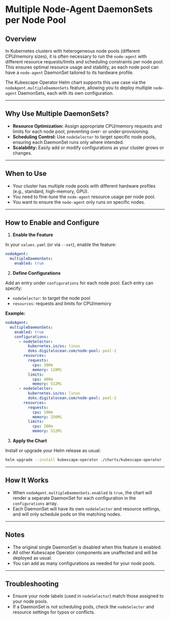 # Multiple Node-Agent DaemonSets per Node Pool

## Overview

In Kubernetes clusters with heterogeneous node pools (different CPU/memory sizes), it is often necessary to run the `node-agent` with different resource requests/limits and scheduling constraints per node pool. This ensures optimal resource usage and stability, as each node pool can have a `node-agent` DaemonSet tailored to its hardware profile.

The Kubescape Operator Helm chart supports this use case via the `nodeAgent.multipleDaemonSets` feature, allowing you to deploy multiple `node-agent` DaemonSets, each with its own configuration.

***

## Why Use Multiple DaemonSets?

- **Resource Optimization:** Assign appropriate CPU/memory requests and limits for each node pool, preventing over- or under-provisioning.
- **Scheduling Control:** Use `nodeSelector` to target specific node pools, ensuring each DaemonSet runs only where intended.
- **Scalability:** Easily add or modify configurations as your cluster grows or changes.

***

## When to Use

- Your cluster has multiple node pools with different hardware profiles (e.g., standard, high-memory, GPU).
- You need to fine-tune the `node-agent` resource usage per node pool.
- You want to ensure the `node-agent` only runs on specific nodes.

***

## How to Enable and Configure

1. **Enable the Feature**

In your `values.yaml` (or via `--set`), enable the feature:

```yaml
nodeAgent:
  multipleDaemonSets:
    enabled: true
```

2. **Define Configurations**

Add an entry under `configurations` for each node pool. Each entry can specify:

- `nodeSelector`: to target the node pool
- `resources`: requests and limits for CPU/memory

**Example:**

```yaml
nodeAgent:
  multipleDaemonSets:
    enabled: true
    configurations:
      - nodeSelector:
          kubernetes.io/os: linux
          doks.digitalocean.com/node-pool: pool-1
        resources:
          requests:
            cpu: 300m
            memory: 128Mi
          limits:
            cpu: 400m
            memory: 512Mi
      - nodeSelector:
          kubernetes.io/os: linux
          doks.digitalocean.com/node-pool: pool-2
        resources:
          requests:
            cpu: 100m
            memory: 256Mi
          limits:
            cpu: 200m
            memory: 512Mi
```

3. **Apply the Chart**

Install or upgrade your Helm release as usual:

```sh
helm upgrade --install kubescape-operator ./charts/kubescape-operator -f values.yaml
```

***

## How It Works

- When `nodeAgent.multipleDaemonSets.enabled` is `true`, the chart will render a separate DaemonSet for each configuration in the `configurations` array.
- Each DaemonSet will have its own `nodeSelector` and resource settings, and will only schedule pods on the matching nodes.

***

## Notes

- The original single DaemonSet is disabled when this feature is enabled.
- All other Kubescape Operator components are unaffected and will be deployed as usual.
- You can add as many configurations as needed for your node pools.

***

## Troubleshooting

- Ensure your node labels (used in `nodeSelector`) match those assigned to your node pools.
- If a DaemonSet is not scheduling pods, check the `nodeSelector` and resource settings for typos or conflicts.

